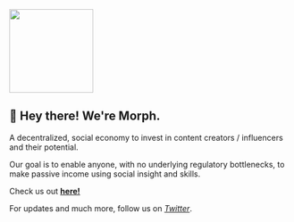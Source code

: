 <img height="150" width="150" src="https://i.ibb.co/r6VCHDv/Logo-Round-Square.png" />

## 👋 Hey there! We're Morph.

A decentralized, social economy to invest in content creators / influencers and their potential.  

Our goal is to enable anyone, with no underlying regulatory bottlenecks, to make passive income using social insight and skills.

Check us out [**here!**](https://morph.me)

For updates and much more, follow us on [*Twitter*](https://twitter.com/morphdotme).

